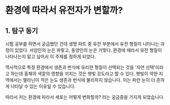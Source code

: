 # 환경에 따라서 유전자가 변할까?

## 1. 탐구 동기
시험 공부를 하면서 궁금했던 건데 생명 파트 중 유전 부분에서 유전 형질이 나타나는 과정이 있었다. 서양인의 눈은 파랗고, 동양인의 눈은 거멓다. 환경에 때라서 유전 형질이 나타나는지 알고 싶어서 이 주제를 정하게 되었다.

역사적으로 특정 환경에서 생존과 번식에 유리한 형질이 선택되는 것을 '자연 선택'이라고 하는데 홍채의 색깔의 영향을 끼치는 것은 햇빛 강도라고 할 수 있다. 햇빛이 약한 지역에서는 맬라닌이 적은 눈도 생존과 번식에 불리하지 않습니다. 이는 파란 눈이 더 흔하게 나타날 수 있는 이유일 수 있습니다.

따라서 저는 환경에 따라서 세포는 어떻게 변화할까? 라는 궁금증을 가지게 되었습니다.